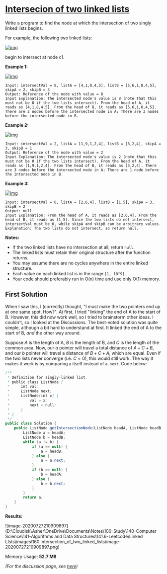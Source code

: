 # [Intersecion of two linked lists](https://leetcode.com/explore/learn/card/linked-list/214/two-pointer-technique/1215/)

Write a program to find the node at which the intersection of two singly linked lists begins.

For example, the following two linked lists:

[![img](https://assets.leetcode.com/uploads/2018/12/13/160_statement.png)](https://assets.leetcode.com/uploads/2018/12/13/160_statement.png)

begin to intersect at node c1.

 

**Example 1:**

[![img](https://assets.leetcode.com/uploads/2020/06/29/160_example_1_1.png)](https://assets.leetcode.com/uploads/2020/06/29/160_example_1_1.png)

```
Input: intersectVal = 8, listA = [4,1,8,4,5], listB = [5,6,1,8,4,5], skipA = 2, skipB = 3
Output: Reference of the node with value = 8
Input Explanation: The intersected node's value is 8 (note that this must not be 0 if the two lists intersect). From the head of A, it reads as [4,1,8,4,5]. From the head of B, it reads as [5,6,1,8,4,5]. There are 2 nodes before the intersected node in A; There are 3 nodes before the intersected node in B.
```

 

**Example 2:**

[![img](https://assets.leetcode.com/uploads/2020/06/29/160_example_2.png)](https://assets.leetcode.com/uploads/2020/06/29/160_example_2.png)

```
Input: intersectVal = 2, listA = [1,9,1,2,4], listB = [3,2,4], skipA = 3, skipB = 1
Output: Reference of the node with value = 2
Input Explanation: The intersected node's value is 2 (note that this must not be 0 if the two lists intersect). From the head of A, it reads as [1,9,1,2,4]. From the head of B, it reads as [3,2,4]. There are 3 nodes before the intersected node in A; There are 1 node before the intersected node in B.
```

 

**Example 3:**

[![img](https://assets.leetcode.com/uploads/2018/12/13/160_example_3.png)](https://assets.leetcode.com/uploads/2018/12/13/160_example_3.png)

```
Input: intersectVal = 0, listA = [2,6,4], listB = [1,5], skipA = 3, skipB = 2
Output: null
Input Explanation: From the head of A, it reads as [2,6,4]. From the head of B, it reads as [1,5]. Since the two lists do not intersect, intersectVal must be 0, while skipA and skipB can be arbitrary values.
Explanation: The two lists do not intersect, so return null.
```

 

**Notes:**

- If the two linked lists have no intersection at all, return `null`.
- The linked lists must retain their original structure after the function returns.
- You may assume there are no cycles anywhere in the entire linked structure.
- Each value on each linked list is in the range `[1, 10^9]`.
- Your code should preferably run in O(n) time and use only O(1) memory.

## First Solution

When I saw this, I (correctly) thought, "I must make the two pointers end up at one same spot. How?". At first, I tried "linking" the end of A to the start of B. However, this did now work well, so I tried to brainstorm other ideas. I couldn't, so I looked at the Discussions. The best-voted solution was quite simple, although a bit hard to understand at first. It linked the end of A to the start of B, *and* the other way around.

Suppose $A$ is the length of A, $B$ is the length of B, and $C$ is the length of the common area. Now, our $a$ pointer will travel a total distance of $A+C+B$, and our $b$ pointer will travel a distance of $B+C+A$, which are equal. Even if the two lists never converge (i.e. $C=0$), this would still work. The way it makes it work is by comparing `a` itself instead of `a.next`. Code below:

```java
/**
 * Definition for singly-linked list.
 * public class ListNode {
 *     int val;
 *     ListNode next;
 *     ListNode(int x) {
 *         val = x;
 *         next = null;
 *     }
 * }
 */
public class Solution {
    public ListNode getIntersectionNode(ListNode headA, ListNode headB) {
        ListNode a = headA;
        ListNode b = headB;
        while (a != b) {
            if (a == null) {
                a = headB;
            } else {
                a = a.next;
            }
            if (b == null) {
                b = headA;
            } else {
                b = b.next;
            }
        }
        return a;
    }
}
```

**Results:**

![image-20200727210909897](D:\Cloudisk\Asher\OneDrive\Documents\Notes\100-Study\140-Computer Science\141-Algorithms and Data Structures\141.6-Leetcode\Linked LIsts\images\160.intersection_of_two_linked_lists\image-20200727210909897.png)

Memory Usage: **52.7 MB**

*(For the discussion page, see [here](https://leetcode.com/explore/learn/card/linked-list/214/two-pointer-technique/1215/discuss/49785/Java-solution-without-knowing-the-difference-in-len!?page=1))*